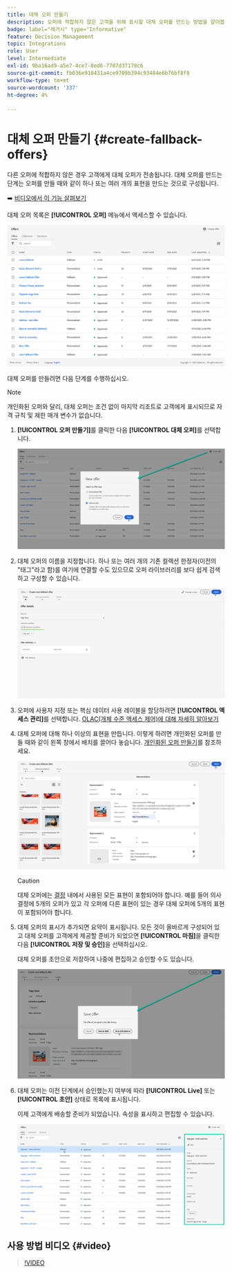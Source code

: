 ```yaml
---
title: 대체 오퍼 만들기
description: 오퍼에 적합하지 않은 고객을 위해 표시할 대체 오퍼를 만드는 방법을 알아봅니다
badge: label="레거시" type="Informative"
feature: Decision Management
topic: Integrations
role: User
level: Intermediate
exl-id: 9ba16ad9-a5e7-4ce7-8ed6-7707d37178c6
source-git-commit: fb036e910431a4ce9709b394c93484e6b76bf8f8
workflow-type: tm+mt
source-wordcount: '337'
ht-degree: 4%

---
```


# 대체 오퍼 만들기 {#create-fallback-offers}

다른 오퍼에 적합하지 않은 경우 고객에게 대체 오퍼가 전송됩니다. 대체 오퍼를 만드는 단계는 오퍼를 만들 때와 같이 하나 또는 여러 개의 표현을 만드는 것으로 구성됩니다.

➡️ [비디오에서 이 기능 살펴보기](#video)

대체 오퍼 목록은 **[!UICONTROL 오퍼]** 메뉴에서 액세스할 수 있습니다.

![](../assets/offers_list.png)

대체 오퍼를 만들려면 다음 단계를 수행하십시오.

>[!NOTE]
>
>개인화된 오퍼와 달리, 대체 오퍼는 조건 없이 마지막 리조트로 고객에게 표시되므로 자격 규칙 및 제한 매개 변수가 없습니다.

1. **[!UICONTROL 오퍼 만들기]**&#x200B;를 클릭한 다음 **[!UICONTROL 대체 오퍼]**&#x200B;를 선택합니다.

   ![](../assets/create_fallback.png)

1. 대체 오퍼의 이름을 지정합니다. 하나 또는 여러 개의 기존 컬렉션 한정자(이전의 &quot;태그&quot;라고 함)를 여기에 연결할 수도 있으므로 오퍼 라이브러리를 보다 쉽게 검색하고 구성할 수 있습니다.

   ![](../assets/fallback_details.png)

1. 오퍼에 사용자 지정 또는 핵심 데이터 사용 레이블을 할당하려면 **[!UICONTROL 액세스 관리]**&#x200B;를 선택합니다. [OLAC(개체 수준 액세스 제어)에 대해 자세히 알아보기](../../administration/object-based-access.md)

1. 대체 오퍼에 대해 하나 이상의 표현을 만듭니다. 이렇게 하려면 개인화된 오퍼를 만들 때와 같이 왼쪽 창에서 배치를 끌어다 놓습니다. [개인화된 오퍼 만들기](../offer-library/creating-personalized-offers.md)를 참조하세요.

   ![](../assets/fallback_content.png)

   >[!CAUTION]
   >
   >대체 오퍼에는 [결정](../offer-activities/create-offer-activities.md) 내에서 사용된 모든 표현이 포함되어야 합니다. 예를 들어 의사 결정에 5개의 오퍼가 있고 각 오퍼에 다른 표현이 있는 경우 대체 오퍼에 5개의 표현이 포함되어야 합니다.

1. 대체 오퍼의 표시가 추가되면 요약이 표시됩니다. 모든 것이 올바르게 구성되어 있고 대체 오퍼를 고객에게 제공할 준비가 되었으면 **[!UICONTROL 마침]**&#x200B;을 클릭한 다음 **[!UICONTROL 저장 및 승인]**&#x200B;을 선택하십시오.

   대체 오퍼를 초안으로 저장하여 나중에 편집하고 승인할 수도 있습니다.

   ![](../assets/fallback_review.png)

1. 대체 오퍼는 이전 단계에서 승인했는지 여부에 따라 **[!UICONTROL Live]** 또는 **[!UICONTROL 초안]** 상태로 목록에 표시됩니다.

   이제 고객에게 배송할 준비가 되었습니다. 속성을 표시하고 편집할 수 있습니다. <!-- no suppression? -->

   ![](../assets/fallback_created.png)

## 사용 방법 비디오 {#video}

>[!VIDEO](https://video.tv.adobe.com/v/329383?quality=12)


